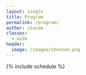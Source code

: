 ```yaml
---
layout: single
title: Program
permalink: /program/
author: stacom
classes:
  - wide
header:
  image: /images/shenzen.png
---
```


{% include schedule %}